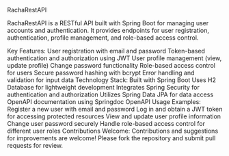 RachaRestAPI

RachaRestAPI is a RESTful API built with Spring Boot for managing user accounts and authentication. It provides endpoints for user registration, authentication, profile management, and role-based access control.

Key Features:
User registration with email and password
Token-based authentication and authorization using JWT
User profile management (view, update profile)
Change password functionality
Role-based access control for users
Secure password hashing with bcrypt
Error handling and validation for input data
Technology Stack:
Built with Spring Boot
Uses H2 Database for lightweight development
Integrates Spring Security for authentication and authorization
Utilizes Spring Data JPA for data access
OpenAPI documentation using Springdoc OpenAPI
Usage Examples:
Register a new user with email and password
Log in and obtain a JWT token for accessing protected resources
View and update user profile information
Change user password securely
Handle role-based access control for different user roles
Contributions Welcome:
Contributions and suggestions for improvements are welcome! Please fork the repository and submit pull requests for review.
